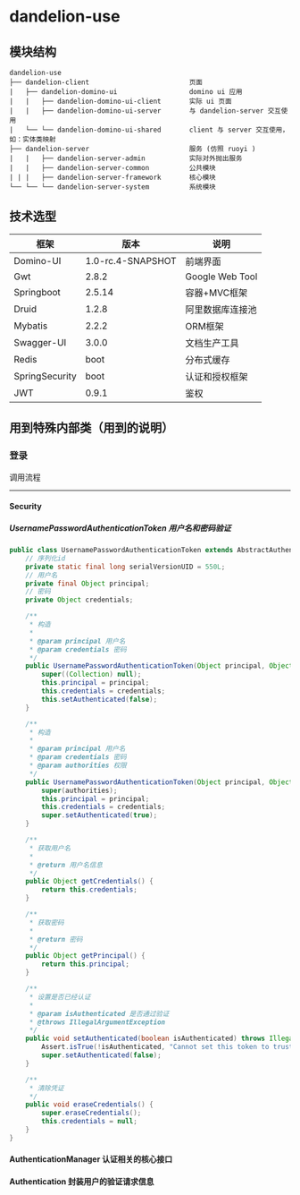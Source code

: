 # dandelion-use

## 模块结构

```
dandelion-use
├── dandelion-client                         页面
|   ├── dandelion-domino-ui                  domino ui 应用
|   |   ├── dandelion-domino-ui-client       实际 ui 页面
|   |   ├── dandelion-domino-ui-server       与 dandelion-server 交互使用
|   └── └── dandelion-domino-ui-shared       client 与 server 交互使用，如：实体类映射
├── dandelion-server                         服务 (仿照 ruoyi )
|   |   ├── dandelion-server-admin           实际对外抛出服务
|   |   ├── dandelion-server-common          公共模块
| | |   ├── dandelion-server-framework       核心模块
└── └── └── dandelion-server-system          系统模块
```

## 技术选型

| 框架             | 版本                | 说明               | 
|----------------|-------------------|------------------|
| Domino-UI      | 1.0-rc.4-SNAPSHOT | 前端界面             |
| Gwt            | 2.8.2             | Google Web Tool  |
| Springboot     | 2.5.14            | 容器+MVC框架         |
| Druid          | 1.2.8             | 阿里数据库连接池         |
| Mybatis        | 2.2.2             | ORM框架            |
| Swagger-UI     | 3.0.0             | 文档生产工具           |
| Redis          | boot              | 分布式缓存            |
| SpringSecurity | boot              | 认证和授权框架          |
| JWT            | 0.9.1             | 鉴权               |

## 用到特殊内部类（用到的说明）

### 登录

调用流程  



---


#### Security

##### UsernamePasswordAuthenticationToken 用户名和密码验证

```java
public class UsernamePasswordAuthenticationToken extends AbstractAuthenticationToken {
    // 序列化id
    private static final long serialVersionUID = 550L;
    // 用户名
    private final Object principal;
    // 密码
    private Object credentials;

    /**
     * 构造
     *
     * @param principal 用户名
     * @param credentials 密码
     */
    public UsernamePasswordAuthenticationToken(Object principal, Object credentials) {
        super((Collection) null);
        this.principal = principal;
        this.credentials = credentials;
        this.setAuthenticated(false);
    }

    /**
     * 构造
     *
     * @param principal 用户名
     * @param credentials 密码
     * @param authorities 权限
     */
    public UsernamePasswordAuthenticationToken(Object principal, Object credentials, Collection<? extends GrantedAuthority> authorities) {
        super(authorities);
        this.principal = principal;
        this.credentials = credentials;
        super.setAuthenticated(true);
    }

    /**
     * 获取用户名
     *
     * @return 用户名信息
     */
    public Object getCredentials() {
        return this.credentials;
    }

    /**
     * 获取密码
     *
     * @return 密码
     */
    public Object getPrincipal() {
        return this.principal;
    }

    /**
     * 设置是否已经认证
     *
     * @param isAuthenticated 是否通过验证
     * @throws IllegalArgumentException
     */
    public void setAuthenticated(boolean isAuthenticated) throws IllegalArgumentException {
        Assert.isTrue(!isAuthenticated, "Cannot set this token to trusted - use constructor which takes a GrantedAuthority list instead");
        super.setAuthenticated(false);
    }

    /**
     * 清除凭证
     */
    public void eraseCredentials() {
        super.eraseCredentials();
        this.credentials = null;
    }
}
```

#### AuthenticationManager 认证相关的核心接口

#### Authentication 封装用户的验证请求信息

```java

```
